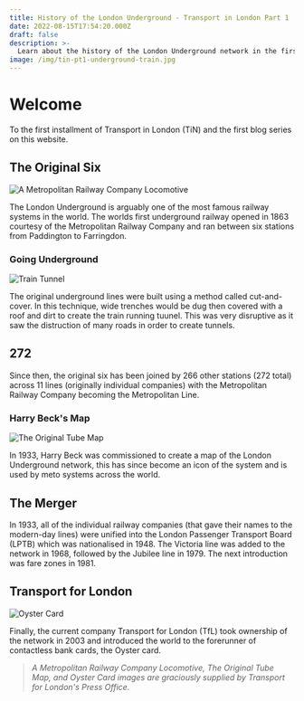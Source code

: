 ```yaml
---
title: History of the London Underground - Transport in London Part 1
date: 2022-08-15T17:54:20.000Z
draft: false
description: >-
  Learn about the history of the London Underground network in the first installment of Transport in London.
image: /img/tin-pt1-underground-train.jpg
---
```


# Welcome

To the first installment of Transport in London (TiN) and the first blog series on this website.

## The Original Six

![A Metropolitan Railway Company Locomotive](/img/tin-pt1-underground-metropolitan.jpg)

The London Underground is arguably one of the most famous railway systems in the world. The worlds first underground railway opened in 1863 courtesy of the Metropolitan Railway Company and ran between six stations from Paddington to Farringdon.

### Going Underground

![Train Tunnel](/img/tin-pt1-underground-tunnel.jpg)

The original underground lines were built using a method called cut-and-cover. In this technique, wide trenches would be dug then covered with a roof and dirt to create the train running tuunel. This was very disruptive as it saw the distruction of many roads in order to create tunnels.

## 272

Since then, the original six has been joined by 266 other stations (272 total) across 11 lines (originally individual companies) with the Metropolitan Railway Company becoming the Metropolitan Line.

### Harry Beck's Map

![The Original Tube Map](/img/tin-pt1-underground-map.jpg)

In 1933, Harry Beck was commissioned to create a map of the London Underground network, this has since become an icon of the system and is used by meto systems across the world.

## The Merger

In 1933, all of the individual railway companies (that gave their names to the modern-day lines) were unified into the London Passenger Transport Board (LPTB) which was nationalised in 1948. The Victoria line was added to the network in 1968, followed by the Jubilee line in 1979. The next introduction was fare zones in 1981.

## Transport for London

![Oyster Card](/img/tin-pt1-underground-oyster.jpg)

Finally, the current company Transport for London (TfL) took ownership of the network in 2003 and introduced the world to the forerunner of contactless bank cards, the Oyster card.

> _A Metropolitan Railway Company Locomotive, The Original Tube Map, and Oyster Card images are graciously supplied by Transport for London's Press Office._
